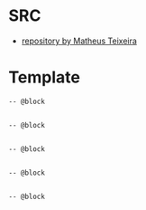 




# SRC 
- [repository by Matheus Teixeira ](https://github.com/mtxr/vscode-sqltools)


# Template
``` shell
-- @block


-- @block


-- @block


-- @block


-- @block


```